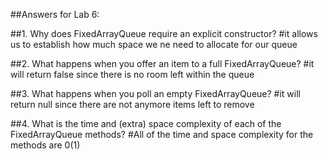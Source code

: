 ##Answers for Lab 6:

##1. Why does FixedArrayQueue require an explicit constructor?
#it allows us to establish how much space we ne need to allocate for our queue

##2. What happens when you offer an item to a full FixedArrayQueue?
#it will return false since there is no room left within the queue

##3. What happens when you poll an empty FixedArrayQueue?
#it will return null since there are not anymore items left to remove

##4. What is the time and (extra) space complexity of each of the FixedArrayQueue methods?
#All of the time and space complexity for the methods are 0(1)